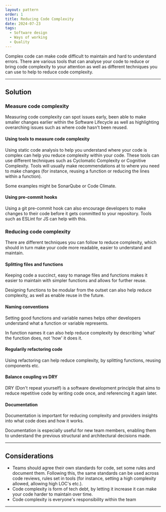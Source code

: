 ```yaml
---
layout: pattern
order: 1
title: Reducing Code Complexity
date: 2024-07-23
tags:
  - Software design
  - Ways of working
  - Quality
---
```


Complex code can make code difficult to maintain and hard to understand errors. There are various tools that can analyse your code to reduce or bring code complexity to your attention as well as different techniques you can use to help to reduce code complexity.

---

## Solution

### Measure code complexity

Measuring code complexity can spot issues early, been able to make smaller changes earlier within the Software Lifecycle as well as highlighting overarching issues such as where code hasn't been reused.

#### Using tools to measure code complexity

Using static code analysis to help you understand where your code is complex can help you reduce complexity within your code. These tools can use different techniques such as Cyclomatic Complexity or Cognitive Complexity. Tools will usually make recommendations at to where you need to make changes (for instance, reusing a function or reducing the lines within a function).

Some examples might be SonarQube or Code Climate.

#### Using pre-commit hooks

Using a git pre-commit hook can also encourage developers to make changes to their code before it gets committed to your repository. Tools such as ESLint for JS can help with this.

### Reducing code complexity

There are different techniques you can follow to reduce complexity, which should in turn make your code more readable, easier to understand and maintain.

#### Splitting files and functions

Keeping code a succinct, easy to manage files and functions makes it easier to maintain with simpler functions and allows for further reuse.

Designing functions to be modular from the outset can also help reduce complexity, as well as enable reuse in the future.

#### Naming conventions

Setting good functions and variable names helps other developers understand what a function or variable represents.

In function names it can also help reduce complexity by describing 'what' the function does, not 'how' it does it.

#### Regularily refactoring code

Using refactoring can help reduce complexity, by splitting functions, reusing components etc.

#### Balance coupling vs DRY

DRY (Don't repeat yourself) is a software development principle that aims to reduce repetitive code by writing code once, and referencing it again later.

#### Documentation

Documentation is important for reducing complexity and providers insights into what code does and how it works.

Documentation is especially useful for new team members, enabling them to understand the previous structural and architectural decisions made.

---

## Considerations

- Teams should agree their own standards for code, set some rules and document them. Following this, the same standards can be used across code reviews, rules set in tools (for instance, setting a high complexity allowed, allowing high LOC's etc.).
- Code complexity is form of tech debt, by letting it increase it can make your code harder to maintain over time.
- Code complexity is everyone's responsibility within the team

---
